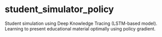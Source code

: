 # student_simulator_policy
Student simulation using Deep Knowledge Tracing (LSTM-based model). Learning to present educational material optimally using policy gradient.
